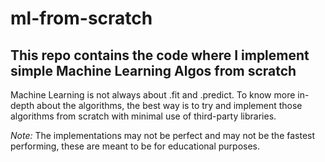 # ml-from-scratch
## This repo contains the code where I implement simple Machine Learning Algos from scratch

Machine Learning is not always about .fit and .predict.
To know more in-depth about the algorithms, the best way is to try and implement those algorithms from scratch with minimal use of third-party libraries.

*Note:* The implementations may not be perfect and may not be the fastest performing, these are meant to be for educational purposes.


